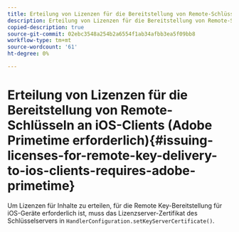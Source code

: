 ```yaml
---
title: Erteilung von Lizenzen für die Bereitstellung von Remote-Schlüsseln an iOS-Clients (Adobe Primetime erforderlich)
description: Erteilung von Lizenzen für die Bereitstellung von Remote-Schlüsseln an iOS-Clients (Adobe Primetime erforderlich)
copied-description: true
source-git-commit: 02ebc3548a254b2a6554f1ab34afbb3ea5f09bb8
workflow-type: tm+mt
source-wordcount: '61'
ht-degree: 0%

---
```


# Erteilung von Lizenzen für die Bereitstellung von Remote-Schlüsseln an iOS-Clients (Adobe Primetime erforderlich){#issuing-licenses-for-remote-key-delivery-to-ios-clients-requires-adobe-primetime}

Um Lizenzen für Inhalte zu erteilen, für die Remote Key-Bereitstellung für iOS-Geräte erforderlich ist, muss das Lizenzserver-Zertifikat des Schlüsselservers in `HandlerConfiguration.setKeyServerCertificate()`.
